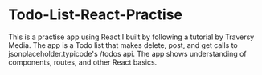 # Todo-List-React-Practise
This is a practise app using React I built by following a tutorial by Traversy Media. The app is a Todo list that makes delete, post, and get calls to jsonplaceholder.typicode's /todos api. The app shows understanding of components, routes, and other React basics.
